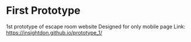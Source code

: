 # First Prototype
1st prototype of escape room website
Designed for only mobile page
Link: https://insightdon.github.io/prototype_1/

